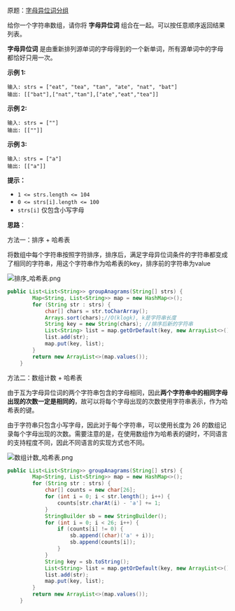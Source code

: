 原题：[字母异位词分组](https://leetcode-cn.com/problems/group-anagrams/)

给你一个字符串数组，请你将 **字母异位词** 组合在一起。可以按任意顺序返回结果列表。

**字母异位词** 是由重新排列源单词的字母得到的一个新单词，所有源单词中的字母都恰好只用一次。

**示例 1:**

```
输入: strs = ["eat", "tea", "tan", "ate", "nat", "bat"]
输出: [["bat"],["nat","tan"],["ate","eat","tea"]]
```

**示例 2:**

```
输入: strs = [""]
输出: [[""]]
```

**示例 3:**

```
输入: strs = ["a"]
输出: [["a"]]
```

**提示：**

- `1 <= strs.length <= 104`
- `0 <= strs[i].length <= 100`
- `strs[i]` 仅包含小写字母

**思路**：

方法一：排序 + 哈希表

将数组中每个字符串按照字符排序，排序后，满足字母异位词条件的字符串都变成了相同的字符串，用这个字符串作为哈希表的key，排序前的字符串为value

![排序_哈希表.png](https://i.loli.net/2021/10/30/FUHoPkIKMGu8Vb5.png)

```java
public List<List<String>> groupAnagrams(String[] strs) {
        Map<String, List<String>> map = new HashMap<>();
        for (String str : strs) {
            char[] chars = str.toCharArray();
            Arrays.sort(chars);//O(klogk), k是字符串长度
            String key = new String(chars); //排序后新的字符串
            List<String> list = map.getOrDefault(key, new ArrayList<>());//使用新字符串作为key
            list.add(str);
            map.put(key, list);
        }
        return new ArrayList<>(map.values());
    }
```



方法二：数组计数 + 哈希表

由于互为字母异位词的两个字符串包含的字母相同，因此**两个字符串中的相同字母出现的次数一定是相同的**，故可以将每个字母出现的次数使用字符串表示，作为哈希表的键。

由于字符串只包含小写字母，因此对于每个字符串，可以使用长度为 26 的数组记录每个字母出现的次数。需要注意的是，在使用数组作为哈希表的键时，不同语言的支持程度不同，因此不同语言的实现方式也不同。

![数组计数_哈希表.png](https://i.loli.net/2021/10/30/wth1JLQfuxpvXTC.png)

```java
public List<List<String>> groupAnagrams(String[] strs) {
        Map<String, List<String>> map = new HashMap<>();
        for (String str : strs) {
            char[] counts = new char[26];
            for (int i = 0; i < str.length(); i++) {
                counts[str.charAt(i) - 'a'] += 1;
            }
            StringBuilder sb = new StringBuilder();
            for (int i = 0; i < 26; i++) {
                if (counts[i] != 0) {
                    sb.append((char)('a' + i));
                    sb.append(counts[i]);
                }
            }
            String key = sb.toString();
            List<String> list = map.getOrDefault(key, new ArrayList<>());
            list.add(str);
            map.put(key, list);
        }
        return new ArrayList<>(map.values());
    }
```

